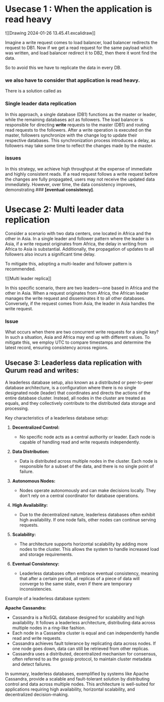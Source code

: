 # Usecase 1 : When the application is read heavy

![[Drawing 2024-01-26 13.45.41.excalidraw]]

Imagine a write request comes to load balancer, load balancer redirects the request to DB1.
Now if we get a read request for the same payload which was written, and load balancer redirect it to DB2, then there it wont find the data.

So to avoid this we have to replicate the data in every DB.

### we also have to consider that application is read heavy.

There is a solution called as 
### Single leader data replication

In this approach, a single database (DB1) functions as the master or leader, while the remaining databases act as followers. The load balancer is responsible for directing **write** requests to the master (DB1) and routing read requests to the followers. After a write operation is executed on the master, followers synchronize with the change log to update their respective databases. This synchronization process introduces a delay, as followers may take some time to reflect the changes made by the master.



### issues

In this strategy, we achieve high throughput at the expense of immediate and highly consistent reads. If a read request follows a write request before the changes are fully propagated, users may not receive the updated data immediately. However, over time, the data consistency improves, demonstrating ### **[eventual consistency]**.

# Usecase 2: Multi leader data replication

Consider a scenario with two data centers, one located in Africa and the other in Asia. In a single leader and follower pattern where the leader is in Asia, if a write request originates from Africa, the delay in writing from Africa to Asia is substantial. Additionally, the propagation of updates to all followers also incurs a significant time delay.

To mitigate this, adopting a multi-leader and follower pattern is recommended.

![[Multi leader replica]]


In this specific scenario, there are two leaders—one based in Africa and the other in Asia. When a request originates from Africa, the African leader manages the write request and disseminates it to all other databases. Conversely, if the request comes from Asia, the leader in Asia handles the write request.

### Issue

What occurs when there are two concurrent write requests for a single key? In such a situation, Asia and Africa may end up with different values. To mitigate this, we employ UTC to compare timestamps and determine the latest record, ensuring consistency across regions.


## Usecase 3:  Leaderless data replication with Qurum read and writes:


A leaderless database setup, also known as a distributed or peer-to-peer database architecture, is a configuration where there is no single designated node (leader) that coordinates and directs the actions of the entire database cluster. Instead, all nodes in the cluster are treated as equals, and they collectively contribute to the distributed data storage and processing.

Key characteristics of a leaderless database setup:

1. **Decentralized Control:**
   - No specific node acts as a central authority or leader. Each node is capable of handling read and write requests independently.

2. **Data Distribution:**
   - Data is distributed across multiple nodes in the cluster. Each node is responsible for a subset of the data, and there is no single point of failure.

3. **Autonomous Nodes:**
   - Nodes operate autonomously and can make decisions locally. They don't rely on a central coordinator for database operations.

4. **High Availability:**
   - Due to the decentralized nature, leaderless databases often exhibit high availability. If one node fails, other nodes can continue serving requests.

5. **Scalability:**
   - The architecture supports horizontal scalability by adding more nodes to the cluster. This allows the system to handle increased load and storage requirements.

6. **Eventual Consistency:**
   - Leaderless databases often embrace eventual consistency, meaning that after a certain period, all replicas of a piece of data will converge to the same state, even if there are temporary inconsistencies.

Example of a leaderless database system:

**Apache Cassandra:**
   - Cassandra is a NoSQL database designed for scalability and high availability. It follows a leaderless architecture, distributing data across multiple nodes in a ring-like fashion.
   - Each node in a Cassandra cluster is equal and can independently handle read and write requests.
   - Cassandra achieves fault tolerance by replicating data across nodes. If one node goes down, data can still be retrieved from other replicas.
   - Cassandra uses a distributed, decentralized mechanism for consensus, often referred to as the gossip protocol, to maintain cluster metadata and detect failures.

In summary, leaderless databases, exemplified by systems like Apache Cassandra, provide a scalable and fault-tolerant solution by distributing control and data across multiple nodes. This architecture is well-suited for applications requiring high availability, horizontal scalability, and decentralized decision-making.



